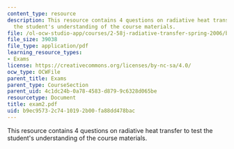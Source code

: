```yaml
---
content_type: resource
description: This resource contains 4 questions on radiative heat transfer to test
  the student's understanding of the course materials.
file: /ol-ocw-studio-app/courses/2-58j-radiative-transfer-spring-2006/b9ec95732c7410192b00fa88dd478bac_exam2.pdf
file_size: 39038
file_type: application/pdf
learning_resource_types:
- Exams
license: https://creativecommons.org/licenses/by-nc-sa/4.0/
ocw_type: OCWFile
parent_title: Exams
parent_type: CourseSection
parent_uid: 4c1dc24b-0a78-4583-d879-9c6328d065be
resourcetype: Document
title: exam2.pdf
uid: b9ec9573-2c74-1019-2b00-fa88dd478bac
---
```

This resource contains 4 questions on radiative heat transfer to test the student's understanding of the course materials.